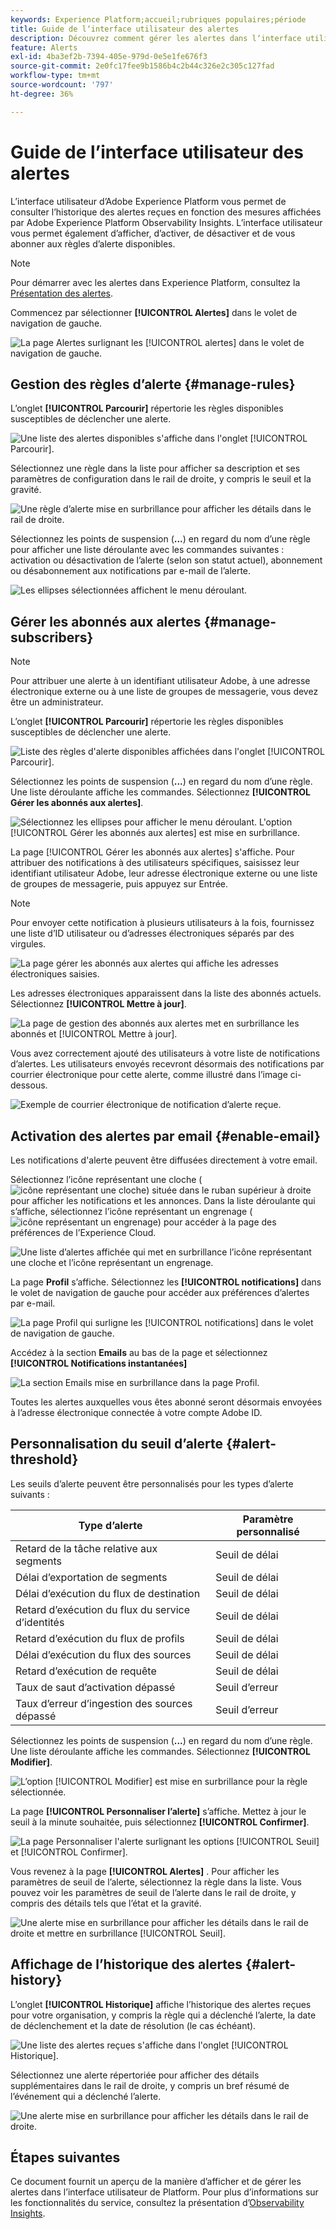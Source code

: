 ```yaml
---
keywords: Experience Platform;accueil;rubriques populaires;période
title: Guide de lʼinterface utilisateur des alertes
description: Découvrez comment gérer les alertes dans lʼinterface utilisateur dʼExperience Platform.
feature: Alerts
exl-id: 4ba3ef2b-7394-405e-979d-0e5e1fe676f3
source-git-commit: 2e0fc17fee9b1586b4c2b44c326e2c305c127fad
workflow-type: tm+mt
source-wordcount: '797'
ht-degree: 36%

---
```


# Guide de lʼinterface utilisateur des alertes

Lʼinterface utilisateur dʼAdobe Experience Platform vous permet de consulter lʼhistorique des alertes reçues en fonction des mesures affichées par Adobe Experience Platform Observability Insights. Lʼinterface utilisateur vous permet également dʼafficher, dʼactiver, de désactiver et de vous abonner aux règles dʼalerte disponibles.

>[!NOTE]
>
>Pour démarrer avec les alertes dans Experience Platform, consultez la [Présentation des alertes](./overview.md).

Commencez par sélectionner **[!UICONTROL Alertes]** dans le volet de navigation de gauche.

![ La page Alertes surlignant les [!UICONTROL alertes] dans le volet de navigation de gauche.](../images/alerts/ui/workspace.png)

## Gestion des règles dʼalerte {#manage-rules}

Lʼonglet **[!UICONTROL Parcourir]** répertorie les règles disponibles susceptibles de déclencher une alerte.

![ Une liste des alertes disponibles s&#39;affiche dans l&#39;onglet [!UICONTROL Parcourir].](../images/alerts/ui/rules.png)

Sélectionnez une règle dans la liste pour afficher sa description et ses paramètres de configuration dans le rail de droite, y compris le seuil et la gravité.

![Une règle d’alerte mise en surbrillance pour afficher les détails dans le rail de droite.](../images/alerts/ui/rule-details.png)

Sélectionnez les points de suspension (**...**) en regard du nom dʼune règle pour afficher une liste déroulante avec les commandes suivantes : activation ou désactivation de lʼalerte (selon son statut actuel), abonnement ou désabonnement aux notifications par e-mail de lʼalerte.

![Les ellipses sélectionnées affichent le menu déroulant.](../images/alerts/ui/disable-subscribe.png)

## Gérer les abonnés aux alertes {#manage-subscribers}

>[!NOTE]
>
> Pour attribuer une alerte à un identifiant utilisateur Adobe, à une adresse électronique externe ou à une liste de groupes de messagerie, vous devez être un administrateur.

Lʼonglet **[!UICONTROL Parcourir]** répertorie les règles disponibles susceptibles de déclencher une alerte.

![ Liste des règles d&#39;alerte disponibles affichées dans l&#39;onglet [!UICONTROL Parcourir].](../images/alerts/ui/rules.png)

Sélectionnez les points de suspension (**...**) en regard du nom d’une règle. Une liste déroulante affiche les commandes. Sélectionnez **[!UICONTROL Gérer les abonnés aux alertes]**.

![Sélectionnez les ellipses pour afficher le menu déroulant. L&#39;option [!UICONTROL Gérer les abonnés aux alertes] est mise en surbrillance.](../images/alerts/ui/manage-alert-subscribers.png)

La page [!UICONTROL Gérer les abonnés aux alertes] s&#39;affiche. Pour attribuer des notifications à des utilisateurs spécifiques, saisissez leur identifiant utilisateur Adobe, leur adresse électronique externe ou une liste de groupes de messagerie, puis appuyez sur Entrée.

>[!NOTE]
>
>Pour envoyer cette notification à plusieurs utilisateurs à la fois, fournissez une liste d’ID utilisateur ou d’adresses électroniques séparés par des virgules.

![ La page gérer les abonnés aux alertes qui affiche les adresses électroniques saisies.](../images/alerts/ui/manage-alert-add-email.png)

Les adresses électroniques apparaissent dans la liste des abonnés actuels. Sélectionnez **[!UICONTROL Mettre à jour]**.

![ La page de gestion des abonnés aux alertes met en surbrillance les abonnés et [!UICONTROL Mettre à jour].](../images/alerts/ui/manage-alert-subscribers-added-email.png)

Vous avez correctement ajouté des utilisateurs à votre liste de notifications d’alertes. Les utilisateurs envoyés recevront désormais des notifications par courrier électronique pour cette alerte, comme illustré dans l’image ci-dessous.

![Exemple de courrier électronique de notification d’alerte reçue.](../images/alerts/ui/manage-alert-subscribers-email.png)

## Activation des alertes par email {#enable-email}

Les notifications d&#39;alerte peuvent être diffusées directement à votre email.

Sélectionnez l’icône représentant une cloche (![icône représentant une cloche](/help/images/icons/bell.png)) située dans le ruban supérieur à droite pour afficher les notifications et les annonces. Dans la liste déroulante qui s’affiche, sélectionnez l’icône représentant un engrenage (![icône représentant un engrenage](/help/images/icons/settings.png)) pour accéder à la page des préférences de l’Experience Cloud.

![ Une liste d’alertes affichée qui met en surbrillance l’icône représentant une cloche et l’icône représentant un engrenage.](../images/alerts/ui/edit-preferences.png)

La page **Profil** s’affiche. Sélectionnez les **[!UICONTROL notifications]** dans le volet de navigation de gauche pour accéder aux préférences d’alertes par e-mail.

![ La page Profil qui surligne les [!UICONTROL notifications] dans le volet de navigation de gauche.](../images/alerts/ui/profile.png)

Accédez à la section **Emails** au bas de la page et sélectionnez **[!UICONTROL Notifications instantanées]**

![La section Emails mise en surbrillance dans la page Profil.](../images/alerts/ui/notifications.png)

Toutes les alertes auxquelles vous êtes abonné seront désormais envoyées à l’adresse électronique connectée à votre compte Adobe ID.

## Personnalisation du seuil d’alerte {#alert-threshold}

Les seuils d’alerte peuvent être personnalisés pour les types d’alerte suivants :

| Type d’alerte | Paramètre personnalisé |
|---|---|
| Retard de la tâche relative aux segments | Seuil de délai |
| Délai d’exportation de segments | Seuil de délai |
| Délai d’exécution du flux de destination | Seuil de délai |
| Retard d’exécution du flux du service d’identités | Seuil de délai |
| Retard d’exécution du flux de profils | Seuil de délai |
| Délai d’exécution du flux des sources | Seuil de délai |
| Retard d’exécution de requête | Seuil de délai |
| Taux de saut d’activation dépassé | Seuil d’erreur |
| Taux d’erreur d’ingestion des sources dépassé | Seuil d’erreur |

Sélectionnez les points de suspension (**...**) en regard du nom d’une règle. Une liste déroulante affiche les commandes. Sélectionnez **[!UICONTROL Modifier]**.

![L’option [!UICONTROL Modifier] est mise en surbrillance pour la règle sélectionnée.](../images/alerts/ui/threshold-edit.png)

La page **[!UICONTROL Personnaliser l’alerte]** s’affiche. Mettez à jour le seuil à la minute souhaitée, puis sélectionnez **[!UICONTROL Confirmer]**.

![ La page Personnaliser l&#39;alerte surlignant les options [!UICONTROL Seuil] et [!UICONTROL Confirmer].](../images/alerts/ui/threshold-update.png)

Vous revenez à la page **[!UICONTROL Alertes]** . Pour afficher les paramètres de seuil de l’alerte, sélectionnez la règle dans la liste. Vous pouvez voir les paramètres de seuil de l’alerte dans le rail de droite, y compris des détails tels que l’état et la gravité.

![Une alerte mise en surbrillance pour afficher les détails dans le rail de droite et mettre en surbrillance [!UICONTROL Seuil].](../images/alerts/ui/threshold-view.png)

## Affichage de lʼhistorique des alertes {#alert-history}

Lʼonglet **[!UICONTROL Historique]** affiche lʼhistorique des alertes reçues pour votre organisation, y compris la règle qui a déclenché lʼalerte, la date de déclenchement et la date de résolution (le cas échéant).

![Une liste des alertes reçues s&#39;affiche dans l&#39;onglet [!UICONTROL Historique].](../images/alerts/ui/history.png)

Sélectionnez une alerte répertoriée pour afficher des détails supplémentaires dans le rail de droite, y compris un bref résumé de lʼévénement qui a déclenché lʼalerte.

![Une alerte mise en surbrillance pour afficher les détails dans le rail de droite.](../images/alerts/ui/history-details.png)

## Étapes suivantes

Ce document fournit un aperçu de la manière dʼafficher et de gérer les alertes dans lʼinterface utilisateur de Platform. Pour plus dʼinformations sur les fonctionnalités du service, consultez la présentation dʼ[Observability Insights](../home.md).
